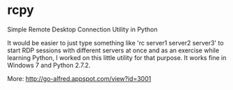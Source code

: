 # rcpy
Simple Remote Desktop Connection Utility in Python

It would be easier to just type something like 'rc server1 server2 server3' to start RDP sessions with different servers at once and as an exercise while learning Python, I worked on this little utility for that purpose. It works fine in Windows 7 and Python 2.7.2.

More: http://go-alfred.appspot.com/view?id=3001
